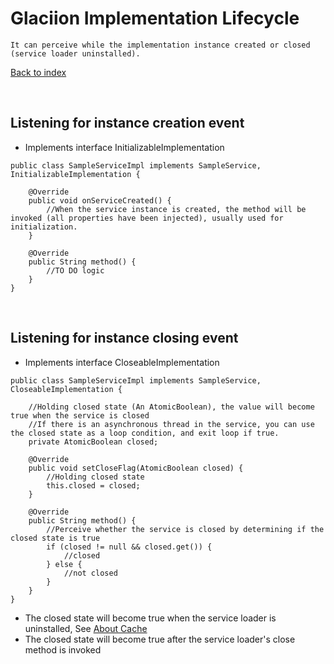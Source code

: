 # Glaciion Implementation Lifecycle

```text
It can perceive while the implementation instance created or closed (service loader uninstalled). 
```

[Back to index](https://github.com/shepherdviolet/glaciion/blob/master/docs/index.md)

<br>

## Listening for instance creation event

* Implements interface InitializableImplementation

```text
public class SampleServiceImpl implements SampleService, InitializableImplementation {

    @Override
    public void onServiceCreated() {
        //When the service instance is created, the method will be invoked (all properties have been injected), usually used for initialization.
    }
    
    @Override
    public String method() {
        //TO DO logic
    }
}
```

<br>

## Listening for instance closing event

* Implements interface CloseableImplementation

```text
public class SampleServiceImpl implements SampleService, CloseableImplementation {

    //Holding closed state (An AtomicBoolean), the value will become true when the service is closed
    //If there is an asynchronous thread in the service, you can use the closed state as a loop condition, and exit loop if true.
    private AtomicBoolean closed;
    
    @Override
    public void setCloseFlag(AtomicBoolean closed) {
        //Holding closed state
        this.closed = closed;
    }
    
    @Override
    public String method() {
        //Perceive whether the service is closed by determining if the closed state is true
        if (closed != null && closed.get()) {
            //closed
        } else {
            //not closed
        }
    }
}
```

* The closed state will become true when the service loader is uninstalled, 
See [About Cache](https://github.com/shepherdviolet/glaciion/blob/master/docs/about-cache.md)
* The closed state will become true after the service loader's close method is invoked
